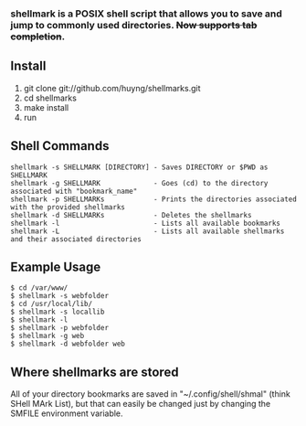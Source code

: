 ### shellmark is a POSIX shell script that allows you to save and jump to commonly used directories. ~~Now supports tab completion~~.

## Install

1. git clone git://github.com/huyng/shellmarks.git
2. cd shellmarks
3. make install
4. run

## Shell Commands

    shellmark -s SHELLMARK [DIRECTORY] - Saves DIRECTORY or $PWD as SHELLMARK
    shellmark -g SHELLMARK             - Goes (cd) to the directory associated with "bookmark_name"
    shellmark -p SHELLMARKs            - Prints the directories associated with the provided shellmarks
    shellmark -d SHELLMARKs            - Deletes the shellmarks
    shellmark -l                       - Lists all available bookmarks
    shellmark -L                       - Lists all available shellmarks and their associated directories
    
## Example Usage

    $ cd /var/www/
    $ shellmark -s webfolder
    $ cd /usr/local/lib/
    $ shellmark -s locallib
    $ shellmark -l
    $ shellmark -p webfolder
    $ shellmark -g web
    $ shellmark -d webfolder web

## Where shellmarks are stored
    
All of your directory bookmarks are saved in "~/.config/shell/shmal" (think SHell MArk List), but that can easily be changed just by changing the SMFILE environment variable.
